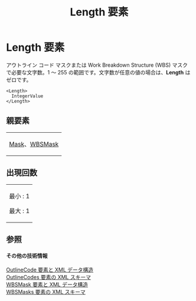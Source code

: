 ﻿---
title: Length 要素
TOCTitle: Length 要素
ms:assetid: 6150fa8b-6900-4438-bedd-ede839c8b260
ms:mtpsurl: https://msdn.microsoft.com/ja-jp/library/Bb968526(v=office.12)
ms:contentKeyID: 16738323
ms.date: 06/30/2008
mtps_version: v=office.12
ms.translationtype: HT
---

# Length 要素

アウトライン コード マスクまたは Work Breakdown Structure (WBS) マスクで必要な文字数。1 ～ 255 の範囲です。文字数が任意の値の場合は、**Length** はゼロです。

    <Length>
      IntegerValue
    </Length>

## 親要素

<table>
<colgroup>
<col style="width: 100%" />
</colgroup>
<tbody>
<tr class="odd">
<td><p><a href="mask-element.md">Mask</a>、<a href="wbsmask-element.md">WBSMask</a></p></td>
</tr>
</tbody>
</table>


## 出現回数


<table>
<colgroup>
<col style="width: 100%" />
</colgroup>
<tbody>
<tr class="odd">
<td><p>最小 : 1</p>
<p>最大 : 1</p></td>
</tr>
</tbody>
</table>


## 参照

#### その他の技術情報

[OutlineCode 要素と XML データ構造](outlinecode-elements-and-xml-structure.md)  
[OutlineCodes 要素の XML スキーマ](xml-schema-for-the-outlinecodes-element.md)  
[WBSMask 要素と XML データ構造](wbsmask-elements-and-xml-structure.md)  
[WBSMasks 要素の XML スキーマ](xml-schema-for-the-wbsmasks-element.md)

